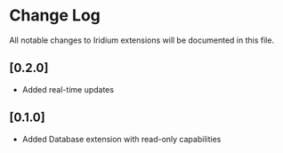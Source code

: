 # Change Log

All notable changes to Iridium extensions will be documented in this file.

## [0.2.0]
- Added real-time updates

## [0.1.0]
- Added Database extension with read-only capabilities

